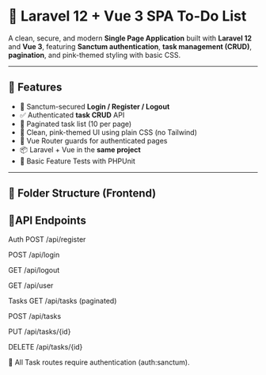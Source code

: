 # 📝 Laravel 12 + Vue 3 SPA To-Do List

A clean, secure, and modern **Single Page Application** built with **Laravel 12** and **Vue 3**, featuring **Sanctum authentication**, **task management (CRUD)**, **pagination**, and pink-themed styling with basic CSS.

---

## 🚀 Features

- 🔐 Sanctum-secured **Login / Register / Logout**
- ✅ Authenticated **task CRUD** API
- 📄 Paginated task list (10 per page)
- 🎨 Clean, pink-themed UI using plain CSS (no Tailwind)
- 🔀 Vue Router guards for authenticated pages
- 📦 Laravel + Vue in the **same project**
- 🧪 Basic Feature Tests with PHPUnit

---

## 📁 Folder Structure (Frontend)


## 📁API Endpoints
Auth
POST /api/register

POST /api/login

GET /api/logout

GET /api/user

Tasks
GET /api/tasks (paginated)

POST /api/tasks

PUT /api/tasks/{id}

DELETE /api/tasks/{id}

🔐 All Task routes require authentication (auth:sanctum).